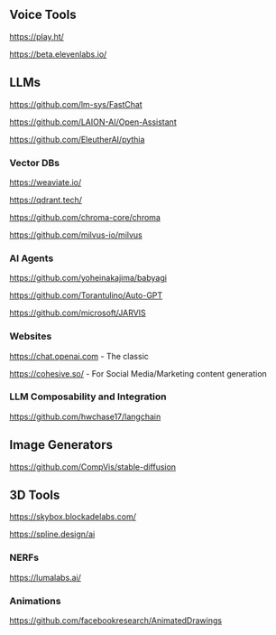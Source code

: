 
## Voice Tools
https://play.ht/

https://beta.elevenlabs.io/

## LLMs
https://github.com/lm-sys/FastChat

https://github.com/LAION-AI/Open-Assistant

https://github.com/EleutherAI/pythia

### Vector DBs
https://weaviate.io/

https://qdrant.tech/

https://github.com/chroma-core/chroma

https://github.com/milvus-io/milvus

### AI Agents
https://github.com/yoheinakajima/babyagi

https://github.com/Torantulino/Auto-GPT

https://github.com/microsoft/JARVIS

### Websites
https://chat.openai.com - The classic

https://cohesive.so/ - For Social Media/Marketing content generation


### LLM Composability and Integration
https://github.com/hwchase17/langchain

## Image Generators
https://github.com/CompVis/stable-diffusion

## 3D Tools
https://skybox.blockadelabs.com/

https://spline.design/ai

### NERFs
https://lumalabs.ai/

### Animations
https://github.com/facebookresearch/AnimatedDrawings
